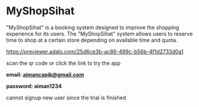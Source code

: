 # MyShopSihat

"MyShopSihat" is a booking system designed to improve the shopping experience for its users. The "MyShopSihat" system allows users to reserve time to shop at a certain store depending on available time and quota.




https://previewer.adalo.com/25d6ce3b-ac86-489c-b56b-4f1d2733d0a1

scan the qr code or click the link to try the app

**email: aimancapik@gmail.com**

**password: aiman1234**

cannot signup new user since the trial is finished

